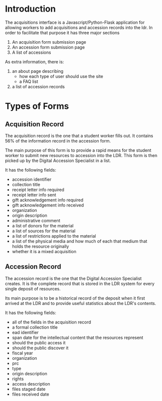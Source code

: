 # Introduction

The acquisitions interface is a Javascript/Python-Flask application for allowing workers to add acquisitions and accession records into the ldr. In order to facilitate that purpose it has three major sections

1. An acquisition form submission page
2. An accession form submission page
3. A list of accessions

As extra information, there is:

1. an about page describing 
    - how each type of user should use the site
    - a FAQ list
2. a list of accession records

# Types of Forms
## Acquisition Record

The acquisition record is the one that a student worker fills out. It contains 56% of the information record in the accession form.

The main purpose of this form is to provide a rapid means for the student worker to submit new resources to accession into the LDR. This form is then picked up by the Digital Accession Specialist in a list.

It has the following fields:

* accession identifier
* collection title
* receipt letter info required
* receipt letter info sent
* gift acknowledgement info required
* gift acknowledgement info received
* organization
* origin description
* administrative comment
* a list of donors for the material
* a list of sources for the material
* a list of restrictions applied to the material
* a list of the physical media and how much of each that medium that holds the resource originally
* whether it is a mixed acquisition

## Accession Record

The accession record is the one that the Digital Accession Specialist creates. It is the complete record that is stored in the LDR system for every single deposit of resources. 

Its main purpose is to be a historical record of the deposit when it first arrived at the LDR and to provide useful statistics about the LDR's contents.

It has the following fields:

* all of the fields in the acquisition record
* a formal collection title
* ead identifier
* span date for the intellectual content that the resources represent
* should the public access it
* should the public discover it
* fiscal year
* organization
* prc
* type
* origin description
* rights
* access description
* files staged date
* files received date